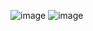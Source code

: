 ![image](https://github.com/user-attachments/assets/8817a285-dc56-4a06-b4ca-89e9bbba6c1f)
![image](https://github.com/user-attachments/assets/1357a32a-8703-4a0e-bbbb-416473ebb4d5)
